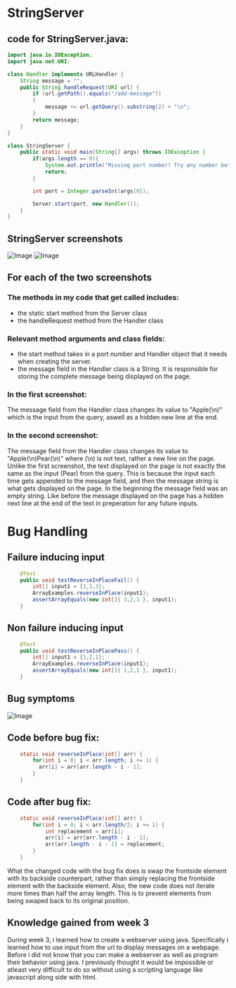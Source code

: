 # StringServer

## code for StringServer.java:
```Java
import java.io.IOException;
import java.net.URI;

class Handler implements URLHandler {
    String message = "";
    public String handleRequest(URI url) {
        if (url.getPath().equals("/add-message"))
        {
            message += url.getQuery().substring(2) + "\n";
        }
        return message;
    }
}

class StringServer {
    public static void main(String[] args) throws IOException {
        if(args.length == 0){
            System.out.println("Missing port number! Try any number between 1024 to 49151");
            return;
        }

        int port = Integer.parseInt(args[0]);

        Server.start(port, new Handler());
    }
}
```
## StringServer screenshots
![Image](https://user-images.githubusercontent.com/130265120/233828404-b9c10beb-0433-4518-a9f6-77443fe2575b.png)
![Image](https://user-images.githubusercontent.com/130265120/233828440-eda1f5d5-a6a1-40ee-b1a4-6f85b3d51cd0.png)
## For each of the two screenshots
### The methods in my code that get called includes:
- the static start method from the Server class
- the handleRequest method from the Handler class
### Relevant method arguments and class fields:
- the start method takes in a port number and Handler object 
that it needs when creating the server.
- the message field in the Handler class is a String.
It is responsible for storing the complete message being displayed
on the page.
### In the first screenshot:
The message field from the Handler class changes its value to
"Apple(\n)" which is the input from the query, aswell as a hidden new line at the end.
### In the second screenshot:
The message field from the Handler class changes its value to
"Apple(\n)Pear(\n)" where (\n) is not text, rather a new line on the page. Unlike the first screenshot, the text displayed on the page is not exactly the same as the input (Pear) from the query. This is because the input each time gets appended to the message field, and then the message string is what gets displayed on the page. In the beginning the message field was an empty string. Like before the message displayed on the page has a hidden next line at the end of the text in preperation for any future inputs.

# Bug Handling

## Failure inducing input
```java
    @Test 
    public void testReverseInPlaceFail() {
        int[] input1 = {1,2,3};
        ArrayExamples.reverseInPlace(input1);
        assertArrayEquals(new int[]{ 3,2,1 }, input1);
    }
```

## Non failure inducing input 
```java
    @Test 
    public void testReverseInPlacePass() {
        int[] input1 = {1,2,1};
        ArrayExamples.reverseInPlace(input1);
        assertArrayEquals(new int[]{ 1,2,1 }, input1);
    }
```

## Bug symptoms
![Image](https://user-images.githubusercontent.com/130265120/233874030-4cac6568-4190-475e-82e8-026bdd6f4729.png)

## Code before bug fix:
```java
    static void reverseInPlace(int[] arr) {
        for(int i = 0; i < arr.length; i += 1) {
          arr[i] = arr[arr.length - i - 1];
        }
    }
```

## Code after bug fix:
```java
    static void reverseInPlace(int[] arr) {
        for(int i = 0; i < arr.length/2; i += 1) {
            int replacement = arr[i];
            arr[i] = arr[arr.length - i - 1];
            arr[arr.length - i - 1] = replacement;
        }
    }
```
What the changed code with the bug fix does is swap the frontside element with its backside counterpart, rather
than simply replacing the frontside element with the backside element. Also, the new code does not iterate more times than half the array length. This is to prevent elements from being swaped back to its original position.

## Knowledge gained from week 3
During week 3, i learned how to create a webserver using java.
Specifically i learned how to use input from the url to display messages on a webpage.
Before i did not know that you can make a webserver as well as program their behavior using java.
I previously thought it would be impossible or atleast very difficult to do so without using a scripting language like javascript along side
with html. 
